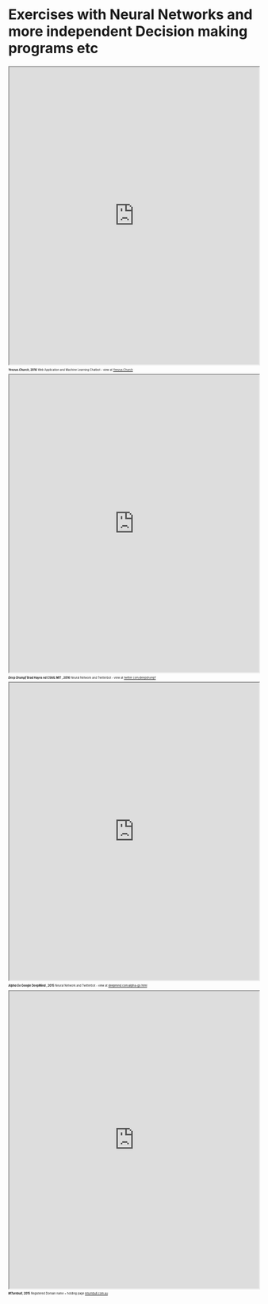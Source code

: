 # Exercises with Neural Networks and more independent Decision making programs etc



<iframe width="100%" height="600" src="http://yeezus.church"></iframe><p style="font-size:0.4em; text-align:left;"><strong><em>Yeezus.Church</em>, 2016</strong> Web Application and Machine Learning Chatbot - view at <a href="http://yeezus.church" target="_blank"> Yeezus.Church </a></p>



<iframe width="100%" height="600" src="http://www.theguardian.com/technology/2016/mar/04/donald-trump-deep-drumpf-twitter-bot"></iframe><p style="font-size:0.4em; text-align:left;"><strong><em>Deep Drumpf</em> Brad Hayes nd CSAIL MIT , 2016</strong> Neural Network and Twitterbot - view at <a href="http://twitter.com/deepdrumpf" target="_blank"> twitter.com/deepdrumpf </a></p>



<iframe width="100%" height="600" src="https://deepmind.com/alpha-go.html"></iframe><p style="font-size:0.4em; text-align:left;"><strong><em>Alpha Go</em> Google DeepMind , 2015</strong> Neural Network and Twitterbot - view at <a href="https://deepmind.com/alpha-go.html" target="_blank"> deepmind.com/alpha-go.html </a></p>



<iframe width="100%" height="600" src="http://mturnbull.com.au"></iframe><p style="font-size:0.4em; text-align:left;"><strong><em>MTurnbull</em>, 2015</strong> Registered Domain name + holding page <a href="https://mturnbull.com.au" target="_blank"> mturnbull.com.au </a></p>
